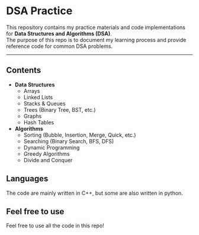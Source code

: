 # DSA Practice

This repository contains my practice materials and code implementations for **Data Structures and Algorithms (DSA)**.  
The purpose of this repo is to document my learning process and provide reference code for common DSA problems.

---

## Contents
- **Data Structures**
  - Arrays
  - Linked Lists
  - Stacks & Queues
  - Trees (Binary Tree, BST, etc.)
  - Graphs
  - Hash Tables
- **Algorithms**
  - Sorting (Bubble, Insertion, Merge, Quick, etc.)
  - Searching (Binary Search, BFS, DFS)
  - Dynamic Programming
  - Greedy Algorithms
  - Divide and Conquer

## Languages
The code are mainly written in C++, but some are also written in python.

## Feel free to use
Feel free to use all the code in this repo!
